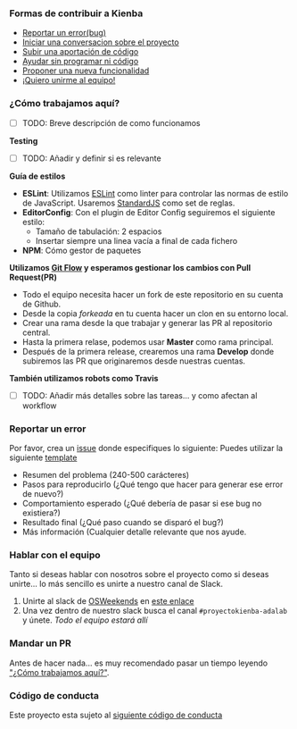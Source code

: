 ### Formas de contribuir a Kienba

- [Reportar un error(bug)](#reportar-un-error)
- [Iniciar una conversacion sobre el proyecto](#hablar-con-el-equipo)
- [Subir una aportación de código](#mandar-un-pr)
- [Ayudar sin programar ni código](#hablar-con-el-equipo)
- [Proponer una nueva funcionalidad](#hablar-con-el-equipo)
- [¡Quiero unirme al equipo!](#hablar-con-el-equipo)

### ¿Cómo trabajamos aquí?

- [ ] TODO: Breve descripción de como funcionamos

**Testing**

- [ ] TODO: Añadir y definir si es relevante

**Guía de estilos**

- **ESLint**: Utilizamos [ESLint](https://eslint.org/) como linter para controlar las normas de estilo de JavaScript. Usaremos [StandardJS](https://standardjs.com/) como set de reglas.
- **EditorConfig**: Con el plugin de Editor Config seguiremos el siguiente estilo:
  - Tamaño de tabulación: 2 espacios
  - Insertar siempre una linea vacía a final de cada fichero
- **NPM**: Cómo gestor de paquetes

**Utilizamos [Git Flow](http://slides.com/tebagomez/guilds-scrum-agile#/8/14) y esperamos gestionar los cambios con Pull Request(PR)**

* Todo el equipo necesita hacer un fork de este repositorio en su cuenta de Github.
* Desde la copia *forkeada* en tu cuenta hacer un clon en su entorno local.
* Crear una rama desde la que trabajar y generar las PR al repositorio central.
* Hasta la primera relase, podemos usar **Master** como rama principal.
* Después de la primera release, crearemos una rama **Develop** donde subiremos las PR que originaremos desde nuestras cuentas.

**También utilizamos robots como Travis**

- [ ] TODO: Añadir más detalles sobre las tareas... y como afectan al workflow


### Reportar un error
Por favor, crea un [issue](/issues/new) donde especifiques lo siguiente:
Puedes utilizar la siguiente [template](https://github.com/OSWeekends/kienba/blob/master/.osweekends/.github/ISSUE_TEMPLATE.md)
- Resumen del problema (240-500 carácteres)
- Pasos para reproducirlo (¿Qué tengo que hacer para generar ese error de nuevo?)
- Comportamiento esperado (¿Qué debería de pasar si ese bug no existiera?)
- Resultado final (¿Qué paso cuando se disparó el bug?)
- Más información (Cualquier detalle relevante que nos ayude.

### Hablar con el equipo

Tanto si deseas hablar con nosotros sobre el proyecto como si deseas unirte... lo más sencillo es unirte a nuestro canal de Slack.

1. Unirte al slack de [OSWeekends](https://osweekends.com) en [este enlace](https://slack.osweekends.com)
2. Una vez dentro de nuestro slack busca el canal `#proyectokienba-adalab` y únete. _Todo el equipo estará allí_

### Mandar un PR

Antes de hacer nada... es muy recomendado pasar un tiempo leyendo ["¿Cómo trabajamos aquí?"](#c%C3%B3mo-trabajamos-aqu%C3%AD).

### Código de conducta

Este proyecto esta sujeto al [siguiente código de conducta](CODE_OF_CONDUCT.md)
